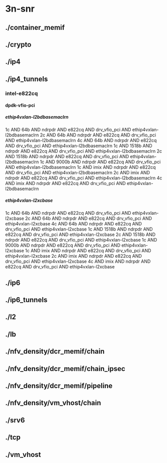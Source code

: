 # 3n-snr
## ./container_memif
## ./crypto
## ./ip4
## ./ip4_tunnels
### intel-e822cq
#### dpdk-vfio-pci
##### ethip4vxlan-l2bdbasemaclrn
1c AND 64b AND ndrpdr AND e822cq AND drv_vfio_pci AND ethip4vxlan-l2bdbasemaclrn
2c AND 64b AND ndrpdr AND e822cq AND drv_vfio_pci AND ethip4vxlan-l2bdbasemaclrn
4c AND 64b AND ndrpdr AND e822cq AND drv_vfio_pci AND ethip4vxlan-l2bdbasemaclrn
1c AND 1518b AND ndrpdr AND e822cq AND drv_vfio_pci AND ethip4vxlan-l2bdbasemaclrn
2c AND 1518b AND ndrpdr AND e822cq AND drv_vfio_pci AND ethip4vxlan-l2bdbasemaclrn
1c AND 9000b AND ndrpdr AND e822cq AND drv_vfio_pci AND ethip4vxlan-l2bdbasemaclrn
1c AND imix AND ndrpdr AND e822cq AND drv_vfio_pci AND ethip4vxlan-l2bdbasemaclrn
2c AND imix AND ndrpdr AND e822cq AND drv_vfio_pci AND ethip4vxlan-l2bdbasemaclrn
4c AND imix AND ndrpdr AND e822cq AND drv_vfio_pci AND ethip4vxlan-l2bdbasemaclrn
##### ethip4vxlan-l2xcbase
1c AND 64b AND ndrpdr AND e822cq AND drv_vfio_pci AND ethip4vxlan-l2xcbase
2c AND 64b AND ndrpdr AND e822cq AND drv_vfio_pci AND ethip4vxlan-l2xcbase
4c AND 64b AND ndrpdr AND e822cq AND drv_vfio_pci AND ethip4vxlan-l2xcbase
1c AND 1518b AND ndrpdr AND e822cq AND drv_vfio_pci AND ethip4vxlan-l2xcbase
2c AND 1518b AND ndrpdr AND e822cq AND drv_vfio_pci AND ethip4vxlan-l2xcbase
1c AND 9000b AND ndrpdr AND e822cq AND drv_vfio_pci AND ethip4vxlan-l2xcbase
1c AND imix AND ndrpdr AND e822cq AND drv_vfio_pci AND ethip4vxlan-l2xcbase
2c AND imix AND ndrpdr AND e822cq AND drv_vfio_pci AND ethip4vxlan-l2xcbase
4c AND imix AND ndrpdr AND e822cq AND drv_vfio_pci AND ethip4vxlan-l2xcbase
## ./ip6
## ./ip6_tunnels
## ./l2
## ./lb
## ./nfv_density/dcr_memif/chain
## ./nfv_density/dcr_memif/chain_ipsec
## ./nfv_density/dcr_memif/pipeline
## ./nfv_density/vm_vhost/chain
## ./srv6
## ./tcp
## ./vm_vhost
